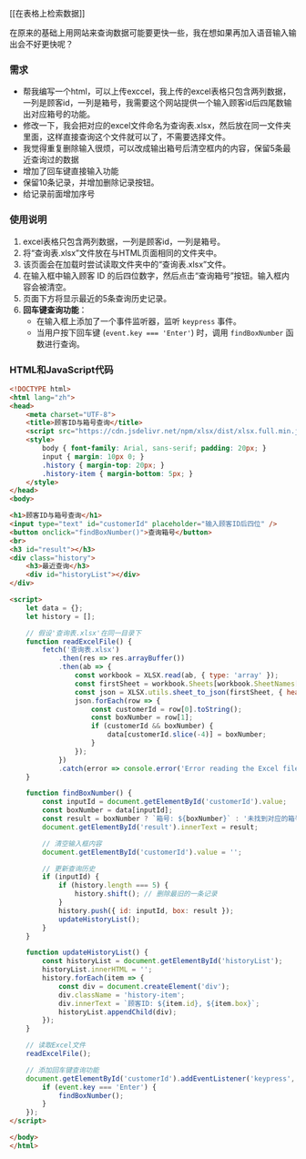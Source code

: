 [[在表格上检索数据]]

在原来的基础上用网站来查询数据可能要更快一些，我在想如果再加入语音输入输出会不好更快呢？
### 需求
- 帮我编写一个html，可以上传exccel，我上传的excel表格只包含两列数据，一列是顾客id，一列是箱号，我需要这个网站提供一个输入顾客id后四尾数输出对应箱号的功能。
- 修改一下，我会把对应的excel文件命名为查询表.xlsx，然后放在同一文件夹里面，这样直接查询这个文件就可以了，不需要选择文件。
- 我觉得重复删除输入很烦，可以改成输出箱号后清空框内的内容，保留5条最近查询过的数据
- 增加了回车键直接输入功能
- 保留10条记录，并增加删除记录按钮。
- 给记录前面增加序号


### 使用说明

1. excel表格只包含两列数据，一列是顾客id，一列是箱号。
2. 将“查询表.xlsx”文件放在与HTML页面相同的文件夹中。
3. 该页面会在加载时尝试读取文件夹中的“查询表.xlsx”文件。
4. 在输入框中输入顾客 ID 的后四位数字，然后点击“查询箱号”按钮。输入框内容会被清空。
5. 页面下方将显示最近的5条查询历史记录。
6. **回车键查询功能**：
    - 在输入框上添加了一个事件监听器，监听 `keypress` 事件。
    - 当用户按下回车键 (`event.key === 'Enter'`) 时，调用 `findBoxNumber` 函数进行查询。

### HTML和JavaScript代码

```html
<!DOCTYPE html>
<html lang="zh">
<head>
    <meta charset="UTF-8">
    <title>顾客ID与箱号查询</title>
    <script src="https://cdn.jsdelivr.net/npm/xlsx/dist/xlsx.full.min.js"></script>
    <style>
        body { font-family: Arial, sans-serif; padding: 20px; }
        input { margin: 10px 0; }
        .history { margin-top: 20px; }
        .history-item { margin-bottom: 5px; }
    </style>
</head>
<body>

<h1>顾客ID与箱号查询</h1>
<input type="text" id="customerId" placeholder="输入顾客ID后四位" />
<button onclick="findBoxNumber()">查询箱号</button>
<br>
<h3 id="result"></h3>
<div class="history">
    <h3>最近查询</h3>
    <div id="historyList"></div>
</div>

<script>
    let data = {};
    let history = [];

    // 假设'查询表.xlsx'在同一目录下
    function readExcelFile() {
        fetch('查询表.xlsx')
            .then(res => res.arrayBuffer())
            .then(ab => {
                const workbook = XLSX.read(ab, { type: 'array' });
                const firstSheet = workbook.Sheets[workbook.SheetNames[0]];
                const json = XLSX.utils.sheet_to_json(firstSheet, { header: 1 });
                json.forEach(row => {
                    const customerId = row[0].toString();
                    const boxNumber = row[1];
                    if (customerId && boxNumber) {
                        data[customerId.slice(-4)] = boxNumber;
                    }
                });
            })
            .catch(error => console.error('Error reading the Excel file:', error));
    }

    function findBoxNumber() {
        const inputId = document.getElementById('customerId').value;
        const boxNumber = data[inputId];
        const result = boxNumber ? `箱号: ${boxNumber}` : '未找到对应的箱号';
        document.getElementById('result').innerText = result;

        // 清空输入框内容
        document.getElementById('customerId').value = '';

        // 更新查询历史
        if (inputId) {
            if (history.length === 5) {
                history.shift(); // 删除最旧的一条记录
            }
            history.push({ id: inputId, box: result });
            updateHistoryList();
        }
    }

    function updateHistoryList() {
        const historyList = document.getElementById('historyList');
        historyList.innerHTML = '';
        history.forEach(item => {
            const div = document.createElement('div');
            div.className = 'history-item';
            div.innerText = `顾客ID: ${item.id}, ${item.box}`;
            historyList.appendChild(div);
        });
    }

    // 读取Excel文件
    readExcelFile();

    // 添加回车键查询功能
    document.getElementById('customerId').addEventListener('keypress', function(event) {
        if (event.key === 'Enter') {
            findBoxNumber();
        }
    });
</script>

</body>
</html>
```



